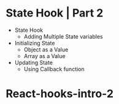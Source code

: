 # State Hook | Part 2

- State Hook
  - Adding Multiple State variables
- Initializing State
  - Object as a Value
  - Array as a Value
- Updating State
  - Using Callback function
# React-hooks-intro-2
